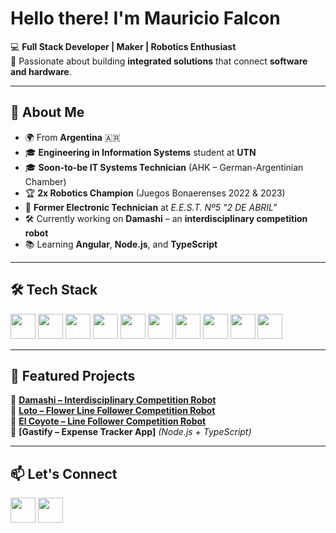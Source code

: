 # Hello there! I'm **Mauricio Falcon**  

💻 **Full Stack Developer | Maker | Robotics Enthusiast**  
🚀 Passionate about building **integrated solutions** that connect **software and hardware**.

---

## 🧠 About Me  
- 🌍 From **Argentina** 🇦🇷  
- 🎓 **Engineering in Information Systems** student at **UTN**  
- 🎓 **Soon-to-be IT Systems Technician** (AHK – German-Argentinian Chamber)  
- 🏆 **2x Robotics Champion** (Juegos Bonaerenses 2022 & 2023)    
- 🔧 **Former Electronic Technician** at *E.E.S.T. Nº5 "2 DE ABRIL"*  
- 🛠 Currently working on **Damashi** – an **interdisciplinary competition robot**  
- 📚 Learning **Angular**, **Node.js**, and **TypeScript**  

---

## 🛠 Tech Stack  
<p>
<img src="https://cdn.jsdelivr.net/gh/devicons/devicon/icons/javascript/javascript-original.svg" width="40" height="40"/>  
<img src="https://cdn.jsdelivr.net/gh/devicons/devicon/icons/typescript/typescript-original.svg" width="40" height="40"/>  
<img src="https://cdn.jsdelivr.net/gh/devicons/devicon/icons/cplusplus/cplusplus-original.svg" width="40" height="40"/>  
<img src="https://cdn.jsdelivr.net/gh/devicons/devicon/icons/angularjs/angularjs-original.svg" width="40" height="40"/>  
<img src="https://cdn.jsdelivr.net/gh/devicons/devicon/icons/nodejs/nodejs-original.svg" width="40" height="40"/>  
<img src="https://cdn.jsdelivr.net/gh/devicons/devicon/icons/express/express-original.svg" width="40" height="40"/>  
<img src="https://cdn.jsdelivr.net/gh/devicons/devicon/icons/mongodb/mongodb-original.svg" width="40" height="40"/>  
<img src="https://cdn.jsdelivr.net/gh/devicons/devicon/icons/mysql/mysql-original.svg" width="40" height="40"/>  
<img src="https://cdn.jsdelivr.net/gh/devicons/devicon/icons/arduino/arduino-original.svg" width="40" height="40"/>  
<img src="https://cdn.jsdelivr.net/gh/devicons/devicon/icons/raspberrypi/raspberrypi-original.svg" width="40" height="40"/>   
</p>

---

## 🌟 Featured Projects  
🔹 **[Damashi – Interdisciplinary Competition Robot](https://github.com/Falcon-Mauricio/TriBot_Damashi)**  
🔹 **[Loto – Flower Line Follower Competition Robot](https://github.com/Falcon-Mauricio/LineFollower_Loto)**  
🔹 **[El Coyote – Line Follower Competition Robot](https://github.com/Falcon-Mauricio/Velocista_COYOTE)**  
🔹 **[Gastify – Expense Tracker App]** *(Node.js + TypeScript)*  

---

## 📫 Let's Connect  
<p>
<a href="https://www.linkedin.com/in/mauricio-falcon-ddt/"><img src="https://cdn.jsdelivr.net/gh/devicons/devicon/icons/linkedin/linkedin-original.svg" width="40" height="40"/></a>
<a href="mailto:mauriciofalcon1304@gmail.com"><img src="https://img.icons8.com/color/48/gmail-new.png" width="40" height="40"/></a>
</p>
